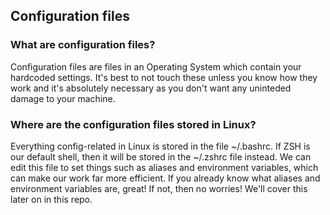 ## Configuration files

### What are configuration files?

Configuration files are files in an Operating System which contain your hardcoded settings. It's best to not touch these unless you know how they work and it's absolutely necessary as you don't want any uninteded damage to your machine. 

### Where are the configuration files stored in Linux?

Everything config-related in Linux is stored in the file ~/.bashrc. If ZSH is our default shell, then it will be stored in the ~/.zshrc file instead. We can edit this file to set things such as aliases and environment variables, which can make our work far more efficient. If you already know what aliases and environment variables are, great! If not, then no worries! We'll cover this later on in this repo.